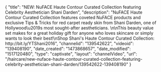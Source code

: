 {
    "title": "NEW: NuFACE Haute Contour Curated Collection featuring Celebrity Aesthetician Shani Darden",
    "description": "NuFACE Haute Contour Curated Collection features coveted NuFACE products and exclusive Tips & Tricks for red carpet ready skin from Shani Darden, one of Hollywood\u2019s most sought-after aestheticians. \n\nThis beauty value set makes for a great holiday gift for anyone who loves skincare or simply wants to look their best!\nShop Shani's Haute Contour Curated Collection: http:\/\/bit.ly\/YTShani2016",
    "channelid": "139542622",
    "videoid": "139408190",
    "date_created": "1473868657",
    "date_modified": "1517120480",
    "type": "captivate",
    "layout": "channelVideo",
    "url": "\/haircare\/new-nuface-haute-contour-curated-collection-featuring-celebrity-aesthetician-shani-darden\/139542622-139408190"
}